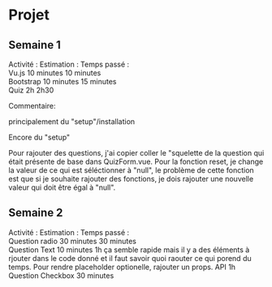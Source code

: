 # Projet

## Semaine 1

Activité :                  Estimation :        Temps passé :       
Vu.js                       10 minutes          10 minutes          
Bootstrap                   10 minutes          15 minutes          
Quiz                        2h                  2h30                

Commentaire:

principalement du "setup"/installation

Encore du "setup"

Pour rajouter des questions, j'ai copier coller le "squelette de la question qui était présente de base dans QuizForm.vue. Pour la fonction reset, je change la valeur de ce qui est séléctionner à "null", le problème de cette fonction est que si je souhaite rajouter des fonctions, je dois rajouter une nouvelle valeur qui doit être égal à "null". 

## Semaine 2

Activité :                  Estimation :        Temps passé :       
Question radio              30 minutes          30 minutes          
Question Text               10 minutes          1h              ça semble rapide mais il y a des éléments à rjouter dans le code donné et il faut savoir quoi raouter ce qui porend du temps. Pour rendre placeholder optionelle, rajouter un props. 
API                         1h
Question Checkbox           30 minutes     
               
